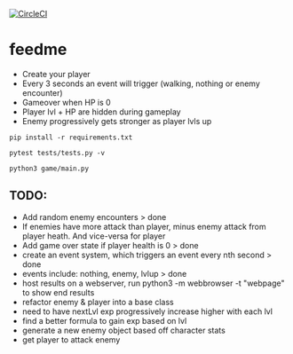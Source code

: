 [![CircleCI](https://circleci.com/gh/alexandlazaris/feedme.svg?style=svg)](https://circleci.com/gh/alexandlazaris/feedme)

# feedme

- Create your player
- Every 3 seconds an event will trigger (walking, nothing or enemy encounter)
- Gameover when HP is 0
- Player lvl + HP are hidden during gameplay
- Enemy progressively gets stronger as player lvls up

`pip install -r requirements.txt`

`pytest tests/tests.py -v`

`python3 game/main.py`

## TODO:

- Add random enemy encounters > done
- If enemies have more attack than player, minus enemy attack from player heath. And vice-versa for player
- Add game over state if player health is 0 > done
- create an event system, which triggers an event every nth second > done
- events include: nothing, enemy, lvlup > done
- host results on a webserver, run python3 -m webbrowser -t "webpage" to show end results
- refactor enemy & player into a base class
- need to have nextLvl exp progressively increase higher with each lvl
- find a better formula to gain exp based on lvl
- generate a new enemy object based off character stats
- get player to attack enemy
